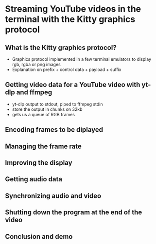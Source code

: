 # Streaming YouTube videos in the terminal with the Kitty graphics protocol

## What is the Kitty graphics protocol?
- Graphics protocol implemented in a few terminal emulators to display rgb, rgba or png images
- Explanation on prefix + control data + payload + suffix

## Getting video data for a YouTube video with yt-dlp and ffmpeg
- yt-dlp output to stdout, piped to ffmpeg stdin
- store the output in chunks on 32kb
- gets us a queue of RGB frames

## Encoding frames to be diplayed

## Managing the frame rate

## Improving the display

## Getting audio data

## Synchronizing audio and video

## Shutting down the program at the end of the video

## Conclusion and demo
